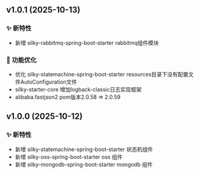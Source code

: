 
## v1.0.1 (2025-10-13)
### ✨ 新特性

* 新增 silky-rabbitmq-spring-boot-starter rabbitmq组件模块

### 💎 功能优化
* 优化 silky-statemachine-spring-boot-starter resources目录下没有配置文件AutoConfiguration文件
* silky-starter-core 增加logback-classic日志实现框架
* alibaba.fastjson2 pom版本2.0.58 => 2.0.59

## v1.0.0 (2025-10-12)

### ✨ 新特性

* 新增 silky-statemachine-spring-boot-starter 状态机组件
* 新增 silky-oss-spring-boot-starter oss 组件
* 新增 silky-mongodb-spring-boot-starter mongodb 组件

